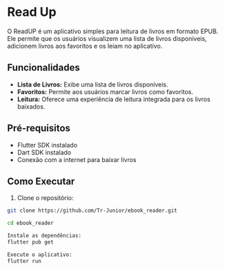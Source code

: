 # Read Up

O ReadUP é um aplicativo simples para leitura de livros em formato EPUB. Ele permite que os usuários visualizem uma lista de livros disponíveis, adicionem livros aos favoritos e os leiam no aplicativo.

## Funcionalidades

- **Lista de Livros:** Exibe uma lista de livros disponíveis.
- **Favoritos:** Permite aos usuários marcar livros como favoritos.
- **Leitura:** Oferece uma experiência de leitura integrada para os livros baixados.

## Pré-requisitos

- Flutter SDK instalado 
- Dart SDK instalado 
- Conexão com a internet para baixar livros

## Como Executar

1. Clone o repositório:

```bash
git clone https://github.com/Tr-Junior/ebook_reader.git

cd ebook_reader

Instale as dependências:
flutter pub get

Execute o aplicativo:
flutter run


